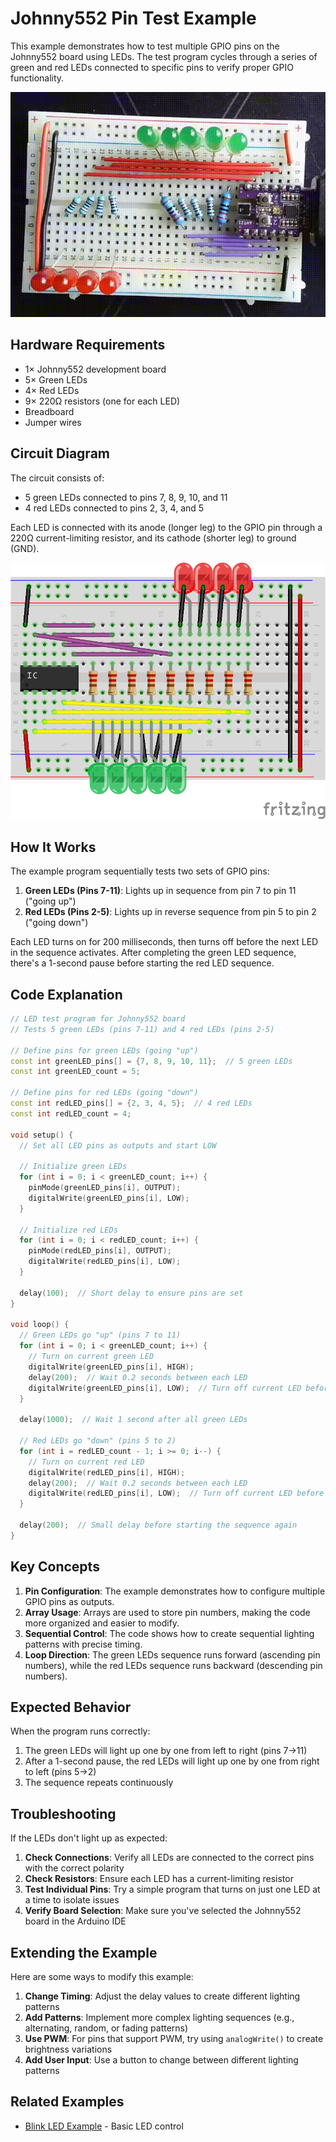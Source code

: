 # Johnny552 Pin Test Example

This example demonstrates how to test multiple GPIO pins on the Johnny552 board using LEDs. The test program cycles through a series of green and red LEDs connected to specific pins to verify proper GPIO functionality.

![Pin Test in Action](pin_test.gif)

## Hardware Requirements

- 1× Johnny552 development board
- 5× Green LEDs
- 4× Red LEDs
- 9× 220Ω resistors (one for each LED)
- Breadboard
- Jumper wires

## Circuit Diagram

The circuit consists of:

- 5 green LEDs connected to pins 7, 8, 9, 10, and 11
- 4 red LEDs connected to pins 2, 3, 4, and 5

Each LED is connected with its anode (longer leg) to the GPIO pin through a 220Ω current-limiting resistor, and its cathode (shorter leg) to ground (GND).

![Pin Test Circuit Diagram](pin_test_bb.png)

## How It Works

The example program sequentially tests two sets of GPIO pins:

1. **Green LEDs (Pins 7-11)**: Lights up in sequence from pin 7 to pin 11 ("going up")
2. **Red LEDs (Pins 2-5)**: Lights up in reverse sequence from pin 5 to pin 2 ("going down")

Each LED turns on for 200 milliseconds, then turns off before the next LED in the sequence activates. After completing the green LED sequence, there's a 1-second pause before starting the red LED sequence.

## Code Explanation

```cpp
// LED test program for Johnny552 board
// Tests 5 green LEDs (pins 7-11) and 4 red LEDs (pins 2-5)

// Define pins for green LEDs (going "up")
const int greenLED_pins[] = {7, 8, 9, 10, 11};  // 5 green LEDs
const int greenLED_count = 5;

// Define pins for red LEDs (going "down")
const int redLED_pins[] = {2, 3, 4, 5};  // 4 red LEDs
const int redLED_count = 4;

void setup() {
  // Set all LED pins as outputs and start LOW
  
  // Initialize green LEDs
  for (int i = 0; i < greenLED_count; i++) {
    pinMode(greenLED_pins[i], OUTPUT);
    digitalWrite(greenLED_pins[i], LOW);
  }
  
  // Initialize red LEDs
  for (int i = 0; i < redLED_count; i++) {
    pinMode(redLED_pins[i], OUTPUT);
    digitalWrite(redLED_pins[i], LOW);
  }
  
  delay(100);  // Short delay to ensure pins are set
}

void loop() {
  // Green LEDs go "up" (pins 7 to 11)
  for (int i = 0; i < greenLED_count; i++) {
    // Turn on current green LED
    digitalWrite(greenLED_pins[i], HIGH);
    delay(200);  // Wait 0.2 seconds between each LED
    digitalWrite(greenLED_pins[i], LOW);  // Turn off current LED before moving to next
  }
  
  delay(1000);  // Wait 1 second after all green LEDs
  
  // Red LEDs go "down" (pins 5 to 2)
  for (int i = redLED_count - 1; i >= 0; i--) {
    // Turn on current red LED
    digitalWrite(redLED_pins[i], HIGH);
    delay(200);  // Wait 0.2 seconds between each LED
    digitalWrite(redLED_pins[i], LOW);  // Turn off current LED before moving to next
  }
  
  delay(200);  // Small delay before starting the sequence again
}
```

## Key Concepts

1. **Pin Configuration**: The example demonstrates how to configure multiple GPIO pins as outputs.
2. **Array Usage**: Arrays are used to store pin numbers, making the code more organized and easier to modify.
3. **Sequential Control**: The code shows how to create sequential lighting patterns with precise timing.
4. **Loop Direction**: The green LEDs sequence runs forward (ascending pin numbers), while the red LEDs sequence runs backward (descending pin numbers).

## Expected Behavior

When the program runs correctly:

1. The green LEDs will light up one by one from left to right (pins 7→11)
2. After a 1-second pause, the red LEDs will light up one by one from right to left (pins 5→2)
3. The sequence repeats continuously

## Troubleshooting

If the LEDs don't light up as expected:

1. **Check Connections**: Verify all LEDs are connected to the correct pins with the correct polarity
2. **Check Resistors**: Ensure each LED has a current-limiting resistor
3. **Test Individual Pins**: Try a simple program that turns on just one LED at a time to isolate issues
4. **Verify Board Selection**: Make sure you've selected the Johnny552 board in the Arduino IDE

## Extending the Example

Here are some ways to modify this example:

1. **Change Timing**: Adjust the delay values to create different lighting patterns
2. **Add Patterns**: Implement more complex lighting sequences (e.g., alternating, random, or fading patterns)
3. **Use PWM**: For pins that support PWM, try using `analogWrite()` to create brightness variations
4. **Add User Input**: Use a button to change between different lighting patterns

## Related Examples

- [Blink LED Example](Blink_LED_Example.md) - Basic LED control
